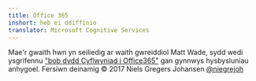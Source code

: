 ```yaml
---
title: Office 365
inshort: heb ei ddiffinio
translator: Microsoft Cognitive Services
---
```



Mae'r gwaith hwn yn seiliedig ar waith gwreiddiol Matt Wade, sydd wedi ysgrifennu ["bob dydd Cyflwyniad i Office365"](http://icansharepoint.com/an-everyday-intro-to-office-365/) gan gynnwys hysbysluniau anhygoel. Fersiwn deinamig © 2017 Niels Gregers Johansen [@niegrejoh](https://twitter.com/niegrejoh)

